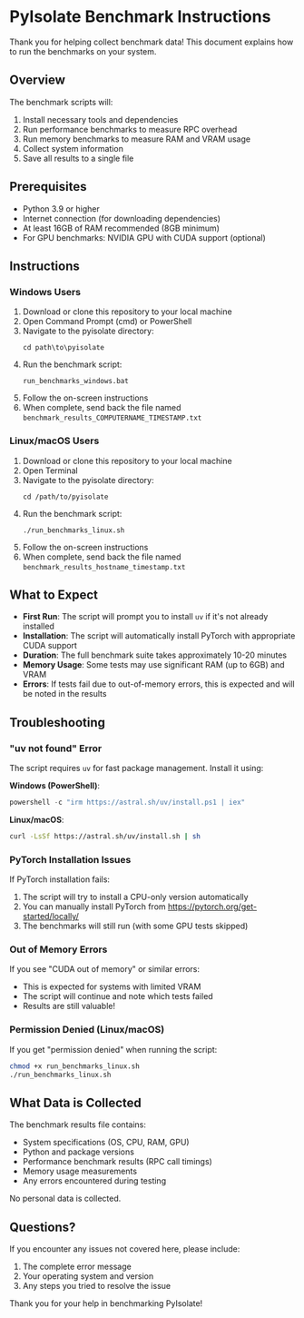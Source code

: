 # PyIsolate Benchmark Instructions

Thank you for helping collect benchmark data! This document explains how to run the benchmarks on your system.

## Overview

The benchmark scripts will:
1. Install necessary tools and dependencies
2. Run performance benchmarks to measure RPC overhead
3. Run memory benchmarks to measure RAM and VRAM usage
4. Collect system information
5. Save all results to a single file

## Prerequisites

- Python 3.9 or higher
- Internet connection (for downloading dependencies)
- At least 16GB of RAM recommended (8GB minimum)
- For GPU benchmarks: NVIDIA GPU with CUDA support (optional)

## Instructions

### Windows Users

1. Download or clone this repository to your local machine
2. Open Command Prompt (cmd) or PowerShell
3. Navigate to the pyisolate directory:
   ```
   cd path\to\pyisolate
   ```
4. Run the benchmark script:
   ```
   run_benchmarks_windows.bat
   ```
5. Follow the on-screen instructions
6. When complete, send back the file named `benchmark_results_COMPUTERNAME_TIMESTAMP.txt`

### Linux/macOS Users

1. Download or clone this repository to your local machine
2. Open Terminal
3. Navigate to the pyisolate directory:
   ```
   cd /path/to/pyisolate
   ```
4. Run the benchmark script:
   ```
   ./run_benchmarks_linux.sh
   ```
5. Follow the on-screen instructions
6. When complete, send back the file named `benchmark_results_hostname_timestamp.txt`

## What to Expect

- **First Run**: The script will prompt you to install `uv` if it's not already installed
- **Installation**: The script will automatically install PyTorch with appropriate CUDA support
- **Duration**: The full benchmark suite takes approximately 10-20 minutes
- **Memory Usage**: Some tests may use significant RAM (up to 6GB) and VRAM
- **Errors**: If tests fail due to out-of-memory errors, this is expected and will be noted in the results

## Troubleshooting

### "uv not found" Error

The script requires `uv` for fast package management. Install it using:

**Windows (PowerShell)**:
```powershell
powershell -c "irm https://astral.sh/uv/install.ps1 | iex"
```

**Linux/macOS**:
```bash
curl -LsSf https://astral.sh/uv/install.sh | sh
```

### PyTorch Installation Issues

If PyTorch installation fails:
1. The script will try to install a CPU-only version automatically
2. You can manually install PyTorch from https://pytorch.org/get-started/locally/
3. The benchmarks will still run (with some GPU tests skipped)

### Out of Memory Errors

If you see "CUDA out of memory" or similar errors:
- This is expected for systems with limited VRAM
- The script will continue and note which tests failed
- Results are still valuable!

### Permission Denied (Linux/macOS)

If you get "permission denied" when running the script:
```bash
chmod +x run_benchmarks_linux.sh
./run_benchmarks_linux.sh
```

## What Data is Collected

The benchmark results file contains:
- System specifications (OS, CPU, RAM, GPU)
- Python and package versions
- Performance benchmark results (RPC call timings)
- Memory usage measurements
- Any errors encountered during testing

No personal data is collected.

## Questions?

If you encounter any issues not covered here, please include:
1. The complete error message
2. Your operating system and version
3. Any steps you tried to resolve the issue

Thank you for your help in benchmarking PyIsolate!
